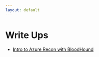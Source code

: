 ```yaml
---
layout: default
---
```


# Write Ups

- [Intro to Azure Recon with BloodHound](intro-to-azure-recon)
